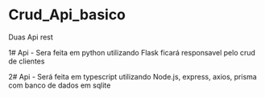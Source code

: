 # Crud_Api_basico
Duas Api rest

1# Api - Sera feita em python utilizando Flask ficará responsavel pelo crud de clientes

2# Api - Será feita em typescript utilizando Node.js, express, axios, prisma com banco de dados em sqlite